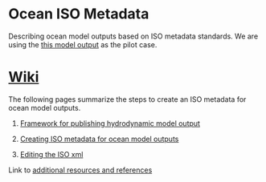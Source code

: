 # Ocean ISO Metadata
Describing ocean model outputs  based on ISO metadata standards. We are using the [this model output](http://geoport-dev.whoi.edu/thredds/sand/usgs/Projects/BBLEH/run071tRX/catalog.html?dataset=sand/usgs/Projects/BBLEH/run071tRX/00_dir_roms.ncml) as the pilot case.


[Wiki](https://github.com/zdefne-usgs/ocean-iso-metadata/wiki/1.-Publishing-hydrodynamic-model-output)
===
The following pages summarize the steps to create an ISO metadata for ocean model outputs.

1. [Framework for publishing hydrodynamic model output](https://github.com/zdefne-usgs/ocean-iso-metadata/wiki/1.-Publishing-hydrodynamic-model-output)

2. [Creating ISO metadata for ocean model outputs](https://github.com/zdefne-usgs/ocean-iso-metadata/wiki/2.-ISO-metadata-for-ocean-model-outputs)

3. [Editing the ISO xml](https://github.com/zdefne-usgs/ocean-iso-metadata/wiki/3.-Edit-ISO-xml)

Link to [additional resources and references](https://github.com/zdefne-usgs/ocean-iso-metadata/wiki/Resources)
